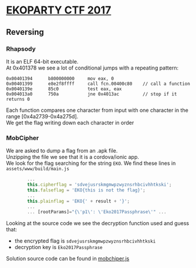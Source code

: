 # [EKOPARTY CTF 2017](https://ctf.ekoparty.org/)
## Reversing
### Rhapsody
It is an ELF 64-bit executable.  
At 0x401378 we see a lot of conditional jumps with a repeating pattern:
```
0x00401394      b800000000     mov eax, 0
0x00401399      e8e2f8ffff     call fcn.00400c80    // call a function
0x0040139e      85c0           test eax, eax
0x004013a0      750a           jne 0x4013ac         // stop if it returns 0
```

Each function compares one character from input with one character in the range [0x4a2739-0x4a275d].  
We get the flag writing down each character in order 
### MobCipher
We are asked to dump a flag from an .apk file.  
Unzipping the file we see that it is a cordova/ionic app.  
We look for the flag searching for the string `EKO`.
We find these lines in `assets/www/build/main.js`
```javascript
        ...
        this.cipherflag = 'sdvejusrskmgmwpzwyznsrhbcivhhtkski';
        this.falseflag = 'EKO{this is not the flag}';
        ...
        this.plainflag = 'EKO{' + result + '}';
        ...
        ... [rootParams]="{\'p1\': \'Eko2017Passphrase\'" ...
```
Looking at the source code we see the decryption function used and guess that:
- the encrypted flag is `sdvejusrskmgmwpzwyznsrhbcivhhtkski`
- decryption key is `Eko2017Passphrase`


Solution source code can be found in [mobchiper.js](mobchiper.js)
